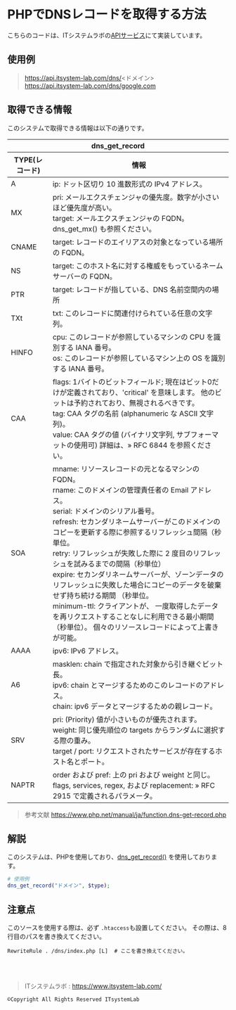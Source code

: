 # PHPでDNSレコードを取得する方法

こちらのコードは、ITシステムラボの[APIサービス](https://api.itsystem-lab.com/)にて実装しています。

## 使用例
> https://api.itsystem-lab.com/dns/<ドメイン> <br>
> https://api.itsystem-lab.com/dns/google.com <br>

## 取得できる情報
このシステムで取得できる情報は以下の通りです。
<table>
 <thead>
   <tr>
       <th colspan="2">dns_get_record</th>
   </tr>
   <tr>
       <th>TYPE(レコード)</th>
       <th>情報</th>
   </tr>
 </thead>
 <tbody>
   <tr>
       <td>A</td>
       <td>ip: ドット区切り 10 進数形式の IPv4 アドレス。</td>
   </tr>
   <tr>
       <td>MX</td>
       <td>pri: メールエクスチェンジャの優先度。数字が小さいほど優先度が高い。<br>target: メールエクスチェンジャの FQDN。dns_get_mx() も参照ください。</td>
   </tr>
   <tr>
       <td>CNAME</td>
       <td>target: レコードのエイリアスの対象となっている場所の FQDN。</td>
   </tr>
   <tr>
       <td>NS</td>
       <td>target: このホスト名に対する権威をもっているネームサーバーの FQDN。</td>
   </tr>
   <tr>
       <td>PTR</td>
       <td>target: レコードが指している、DNS 名前空間内の場所</td>
   </tr>
   <tr>
       <td>TXt</td>
       <td>txt: このレコードに関連付けられている任意の文字列。</td>
   </tr>
   <tr>
       <td>HINFO</td>
       <td>cpu: このレコードが参照しているマシンの CPU を識別する IANA 番号。<br>os: このレコードが参照しているマシン上の OS を識別する IANA 番号。</td>
   </tr>
   <tr>
       <td>CAA</td>
       <td>flags: 1バイトのビットフィールド; 現在はビット0だけが定義されており、'critical' を意味します。 他のビットは予約されており、無視されるべきです。<br>tag: CAA タグの名前 (alphanumeric な ASCII 文字列)。<br>value: CAA タグの値 (バイナリ文字列, サブフォーマットの使用可) 詳細は、» RFC 6844 を参照ください。</td>
   </tr>
   <tr>
       <td>SOA</td>
       <td>mname: リソースレコードの元となるマシンの FQDN。<br>rname: このドメインの管理責任者の Email アドレス。<br>serial: ドメインのシリアル番号。<br>refresh: セカンダリネームサーバーがこのドメインのコピーを更新する際に参照するリフレッシュ間隔（秒単位。<br>retry: リフレッシュが失敗した際に 2 度目のリフレッシュを試みるまでの間隔（秒単位）<br>expire: セカンダリネームサーバーが、ゾーンデータの リフレッシュに失敗した場合にコピーのデータを破棄せず持ち続ける期間 （秒単位。<br>minimum-ttl: クライアントが、 一度取得したデータを再リクエストすることなしに利用できる最小期間（秒単位）。 個々のリソースレコードによって上書きが可能。</td>
   </tr>
   <tr>
       <td>AAAA</td>
       <td>ipv6: IPv6 アドレス。</td>
   </tr>
   <tr>
       <td>A6</td>
       <td>masklen: chain で指定された対象から引き継ぐビット長。<br>ipv6: chain とマージするためのこのレコードのアドレス。<br>chain: ipv6 データとマージするための親レコード。</td>
   </tr>
   <tr>
       <td>SRV</td>
       <td>pri: (Priority) 値が小さいものが優先されます。<br>weight: 同じ優先順位の targets からランダムに選択する際の重み。<br>target / port: リクエストされたサービスが存在するホスト名とポート。</td>
   </tr>
   <tr>
       <td>NAPTR</td>
       <td>order および pref: 上の pri および weight と同じ。 flags, services, regex, および replacement: » RFC 2915 で定義されるパラメータ。</td>
   </tr>
 </tbody>
</table>
 
> 参考文献 https://www.php.net/manual/ja/function.dns-get-record.php

## 解説
このシステムは、PHPを使用しており、[dns_get_record()](https://www.php.net/manual/ja/function.dns-get-record.php) を使用しております。
```php
# 使用例
dns_get_record("ドメイン", $type);
```

## 注意点
このソースを使用する際は、必ず `.htaccess`も設置してください。
その際は、8行目のパスを書き換えてください。
```.htaccess
RewriteRule . /dns/index.php [L]  # ここを書き換えてください。
```
 <br> <br>
> ITシステムラボ : https://www.itsystem-lab.com/
```
©︎Copyright All Rights Reserved ITsystemLab
```
